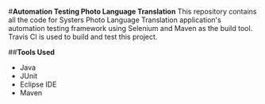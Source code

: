 #**Automation Testing Photo Language Translation**
This repository contains all the code for Systers Photo Language Translation application's automation testing framework using Selenium and Maven as the build tool.  Travis CI is used to build and test this project.

##**Tools Used**
* Java
* JUnit
* Eclipse IDE
* Maven


